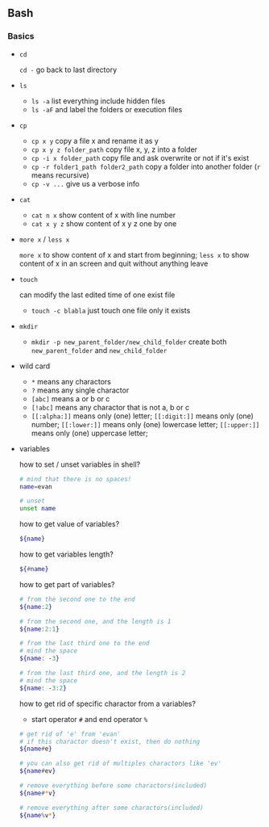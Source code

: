 ## Bash

### Basics

- `cd`

  `cd -` go back to last directory

- `ls`

  - `ls -a` list everything include hidden files
  - `ls -aF` and label the folders or execution files

- `cp`

  - `cp x y` copy a file x and rename it as y
  - `cp x y z folder_path` copy file x, y, z into a folder
  - `cp -i x folder_path` copy file and ask overwrite or not if it's exist
  - `cp -r folder1_path folder2_path` copy a folder into another folder (`r` means recursive)
  - `cp -v ...` give us a verbose info

- `cat`

  - `cat n x` show content of x with line number
  - `cat x y z` show content of x y z one by one
  
- `more x` / `less x`

  `more x` to show content of x and start from beginning;
  `less x` to show content of x in an screen and quit without anything leave

- `touch`

  can modify the last edited time of one exist file
  
  - `touch -c blabla` just touch one file only it exists
  
- `mkdir`

  - `mkdir -p new_parent_folder/new_child_folder` create both `new_parent_folder` and `new_child_folder`
  
- wild card

  - `*` means any charactors
  - `?` means any single charactor
  - `[abc]` means a or b or c
  - `[!abc]` means any charactor that is not a, b or c
  - `[[:alpha:]]` means only (one) letter; `[[:digit:]]` means only (one) number; `[[:lower:]]` means only (one) lowercase letter; `[[:upper:]]` means only (one) uppercase letter;
  
- variables

  how to set / unset variables in shell?
  
  ```bash
  # mind that there is no spaces!
  name=evan
  
  # unset
  unset name
  ```
  
  how to get value of variables?
  
  ```bash
  ${name}
  ```
  how to get variables length?
  
  ```bash
  ${#name}
  ```
  
  how to get part of variables?
  
  ```bash
  # from the second one to the end
  ${name:2} 
  
  # from the second one, and the length is 1
  ${name:2:1}
  
  # from the last third one to the end
  # mind the space
  ${name: -3}
  
  # from the last third one, and the length is 2
  # mind the space
  ${name: -3:2}
  ```
  
  how to get rid of specific charactor from a variables?
  
  - start operator `#` and end operator `%`
  ```bash
  # get rid of 'e' from 'evan'
  # if this charactor doesn't exist, then do nothing
  ${name#e}
  
  # you can also get rid of multiples charactors like 'ev'
  ${name#ev}
  
  # remove everything before some charactors(included)
  ${name#*v} 
  
  # remove everything after some charactors(included)
  ${name%v*}
  
  ```
